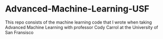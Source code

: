 # Advanced-Machine-Learning-USF
This repo consists of the machine learning code that I wrote when taking Advanced Machine Learning with professor Cody Carrol at the University of San Fransisco
